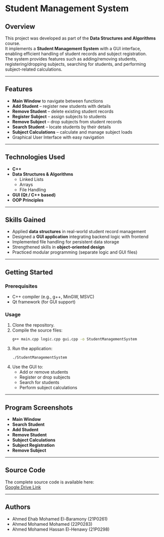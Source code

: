 # Student Management System

## Overview
This project was developed as part of the **Data Structures and Algorithms** course.  
It implements a **Student Management System** with a GUI interface, enabling efficient handling of student records and subject registration.  
The system provides features such as adding/removing students, registering/dropping subjects, searching for students, and performing subject-related calculations.

---

## Features
- **Main Window** to navigate between functions
- **Add Student** – register new students with details
- **Remove Student** – delete existing student records
- **Register Subject** – assign subjects to students
- **Remove Subject** – drop subjects from student records
- **Search Student** – locate students by their details
- **Subject Calculations** – calculate and manage subject loads
- Graphical User Interface with easy navigation

---

## Technologies Used
- **C++**
- **Data Structures & Algorithms**
  - Linked Lists
  - Arrays
  - File Handling
- **GUI (Qt / C++ based)**
- **OOP Principles**

---

## Skills Gained
- Applied **data structures** in real-world student record management
- Designed a **GUI application** integrating backend logic with frontend
- Implemented file handling for persistent data storage
- Strengthened skills in **object-oriented design**
- Practiced modular programming (separate logic and GUI files)

---

## Getting Started
### Prerequisites
- C++ compiler (e.g., g++, MinGW, MSVC)
- Qt framework (for GUI support)

### Usage
1. Clone the repository.
2. Compile the source files:
   ```bash
   g++ main.cpp logic.cpp gui.cpp -o StudentManagementSystem
   ```
3. Run the application:
   ```bash
   ./StudentManagementSystem
   ```
4. Use the GUI to:
   - Add or remove students
   - Register or drop subjects
   - Search for students
   - Perform subject calculations

---

## Program Screenshots
- **Main Window**
- **Search Student**
- **Add Student**
- **Remove Student**
- **Subject Calculations**
- **Subject Registration**
- **Remove Subject**

---

## Source Code
The complete source code is available here:  
[Google Drive Link](https://drive.google.com/drive/folders/1MwbMS_z2IpkVlkkxoYLo9Cz8FGUWk9mU?usp=sharing)

---

## Authors
- Ahmed Ehab Mohamed El-Baramony (21P0261)  
- Ahmed Mohamed Mohamed (22P0283)  
- Ahmed Mohamed Hassan El-Henawy (21P0298)
